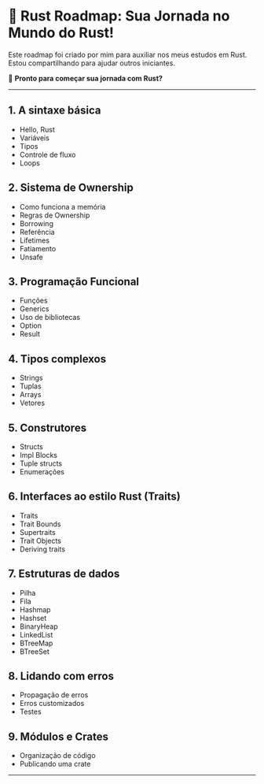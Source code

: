 # 🦀 **Rust Roadmap: Sua Jornada no Mundo do Rust!**  

Este roadmap foi criado por mim para auxiliar nos meus estudos em Rust.
Estou compartilhando para ajudar outros iniciantes.

🚀 **Pronto para começar sua jornada com Rust?**

---

## **1. A sintaxe básica**

- Hello, Rust
- Variáveis
- Tipos
- Controle de fluxo
- Loops

## **2. Sistema de Ownership**

- Como funciona a memória
- Regras de Ownership
- Borrowing
- Referência
- Lifetimes
- Fatiamento
- Unsafe

## **3. Programação Funcional**

- Funções
- Generics
- Uso de bibliotecas
- Option
- Result

## **4. Tipos complexos**

- Strings
- Tuplas
- Arrays
- Vetores

## **5. Construtores**

- Structs
- Impl Blocks
- Tuple structs
- Enumerações

## **6. Interfaces ao estilo Rust (Traits)**

- Traits
- Trait Bounds
- Supertraits
- Trait Objects
- Deriving traits

## **7. Estruturas de dados**

- Pilha
- Fila
- Hashmap
- Hashset
- BinaryHeap
- LinkedList
- BTreeMap
- BTreeSet

## **8. Lidando com erros**

- Propagação de erros
- Erros customizados
- Testes

## **9. Módulos e Crates**

- Organização de código
- Publicando uma crate

---
